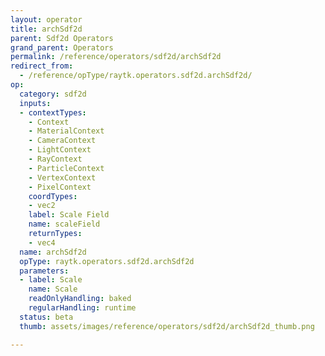 ```yaml
---
layout: operator
title: archSdf2d
parent: Sdf2d Operators
grand_parent: Operators
permalink: /reference/operators/sdf2d/archSdf2d
redirect_from:
  - /reference/opType/raytk.operators.sdf2d.archSdf2d/
op:
  category: sdf2d
  inputs:
  - contextTypes:
    - Context
    - MaterialContext
    - CameraContext
    - LightContext
    - RayContext
    - ParticleContext
    - VertexContext
    - PixelContext
    coordTypes:
    - vec2
    label: Scale Field
    name: scaleField
    returnTypes:
    - vec4
  name: archSdf2d
  opType: raytk.operators.sdf2d.archSdf2d
  parameters:
  - label: Scale
    name: Scale
    readOnlyHandling: baked
    regularHandling: runtime
  status: beta
  thumb: assets/images/reference/operators/sdf2d/archSdf2d_thumb.png

---
```

